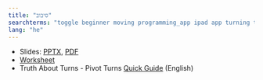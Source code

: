 ```yaml
---
title: "סיבוב"
searchterms: "toggle beginner moving programming_app ipad app turning tablet pivot spin point android סיבוב"
lang: "he"
---
```

 <ul>
 <li class="ng-binding">Slides:
 <a href="translations/he/beginner/Turning.pptx">PPTX</a>,
 <a href="translations/he/beginner/Turning.pdf">PDF</a>
 </li>
 <li><a href="translations/he/beginner/Turning.docx">Worksheet</a>
 </li>
 <li>Truth About Turns - Pivot Turns <a href="translations/en-us/guides//PivotTurns.pdf">Quick
 Guide</a> (English)
 </li>
 </ul>
